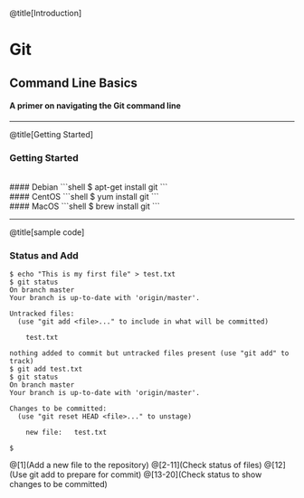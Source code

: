 @title[Introduction]

# Git
## <span class="gold">Command Line Basics</span>

#### A primer on navigating the Git command line

---
@title[Getting Started]
### Getting Started
<br>
#### Debian
```shell
$ apt-get install git
```
<br>
#### CentOS
```shell
$ yum install git
```
<br>
#### MacOS
```shell
$ brew install git
```


---
@title[sample code]
### Status and Add

```shell
$ echo "This is my first file" > test.txt
$ git status
On branch master
Your branch is up-to-date with 'origin/master'.

Untracked files:
  (use "git add <file>..." to include in what will be committed)

    test.txt

nothing added to commit but untracked files present (use "git add" to track)
$ git add test.txt
$ git status
On branch master
Your branch is up-to-date with 'origin/master'.

Changes to be committed:
  (use "git reset HEAD <file>..." to unstage)

    new file:   test.txt

$
```

@[1](Add a new file to the repository)
@[2-11](Check status of files)
@[12](Use git add to prepare for commit)
@[13-20](Check status to show changes to be committed)